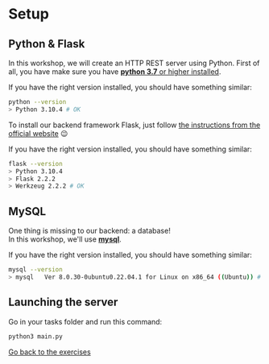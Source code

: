 # Setup

## Python & Flask

In this workshop, we will create an HTTP REST server using Python.
First of all, you have make sure you have [**python 3.7** or higher installed](https://phoenixnap.com/kb/how-to-install-python-3-ubuntu).

If you have the right version installed, you should have something similar:
```sh
python --version
> Python 3.10.4 # OK
```

To install our backend framework Flask, just follow [the instructions from the official website](https://flask.palletsprojects.com/en/2.2.x/installation/) :wink:

If you have the right version installed, you should have something similar:
```sh
flask --version
> Python 3.10.4
> Flask 2.2.2
> Werkzeug 2.2.2 # OK
```

## MySQL

One thing is missing to our backend: a database!  
In this workshop, we'll use [**mysql**](https://www.digitalocean.com/community/tutorials/how-to-install-mysql-on-ubuntu-20-04).

If you have the right version installed, you should have something similar:
```sh
mysql --version
> mysql   Ver 8.0.30-0ubuntu0.22.04.1 for Linux on x86_64 ((Ubuntu)) # OK
```


## Launching the server

Go in your tasks folder and run this command:
```sh
python3 main.py
```

[Go back to the exercises](./README.md)
